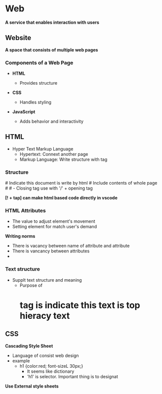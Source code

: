 # Web  
**A service that enables interaction with users**

## Website  
**A space that consists of multiple web pages**

### Components of a Web Page  
- **HTML**  
  - Provides structure
 
- **CSS**  
  - Handles styling

- **JavaScript**  
  - Adds behavior and interactivity

## HTML

 - Hyper Text Markup Language
    - Hypertext: Connext another page
    - Markup Language: Write structure with tag

### Structure
<!DOCTYPE HTML> # Indicate this document is write by html
<html></html>   # Include contents of whole page
<HEAD></HEAD>   #
<BODY></BODY>   #
- Closing tag use with '/' + opening tag

**[! + tap] can make html based code directly in vscode**

### HTML Attributes
- The value to adjust element's movement
- Setting element for match user's demand

**Writing norms**
- There is vacancy between name of attribute and attribute
- There is vancancy between attributes
- 
### Text structure
- Supplt text structure and meaning
  - Purpose of <h1> tag is indicate this text is top hieracy text

## CSS
**Cascading Style Sheet**
- Language of consist web design
- example
  - h1 {color:red; font-sizeL 30px;}
    - It seems like  dictionary
    - 'h1' is selector. Important thing is to designat

**Use External style sheets**